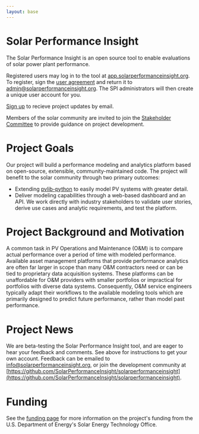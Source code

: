 ```yaml
---
layout: base
---
```


# Solar Performance Insight

The Solar Performance Insight is an open source tool to enable evaluations of solar power plant performance.

Registered users may log in to the tool at [app.solarperformanceinsight.org](https://app.solarperformanceinsight.org).
To register, sign the [user agreement](/assets/UArizona_Data_Use_Agreement_Power_Modeling.pdf) and return it to [admin@solarperformanceinsight.org](mailto:admin@solarperformanceinsight.org).
The SPI administrators will then create a unique user account for you.

[Sign up](/emaillist/) to recieve project updates by email.

Members of the solar community are invited to join the [Stakeholder Committee](/stakeholdercommittee) to
 provide guidance on project development.

# Project Goals

Our project will build a performance modeling and analytics platform based on open-source, extensible,
community-maintained code. The project will benefit to the solar community through two primary outcomes:
-  Extending [pvlib-python](https://github.com/pvlib/pvlib-python) to easily model PV systems with greater detail.
-  Deliver modeling capabilities through a web-based dashboard and an API.
We work directly with industry stakeholders to validate user stories, derive use cases and analytic requirements,
and test the platform.

# Project Background and Motivation

A common task in PV Operations and Maintenance (O&M) is to compare actual performance over a period of time
with modeled performance. Available asset management platforms that provide performance analytics are often
far larger in scope than many O&M contractors need or can be tied to proprietary data acquisition systems.
These platforms can be unaffordable for O&M providers with smaller portfolios or impractical for portfolios
with diverse data systems. Consequently, O&M service engineers typically adapt their workflows to the available
modeling tools which are primarily designed to predict future performance, rather than model past performance.

# Project News

We are beta-testing the Solar Performance Insight tool, and are eager to hear
your feedback and comments. See above for instructions to get your own account.
Feedback can be emailed to [info@solarperformanceinsight.org](mailto:info@solarperformanceinsight.org), or join the development
community at [https://github.com/SolarPerformanceInsight/solarperformanceinsight](https://github.com/SolarPerformanceInsight/solarperformanceinsight).

# Funding

See the [funding page](/about/funding) for more information on the project's funding from the U.S. Department of Energy's
Solar Energy Technology Office.

